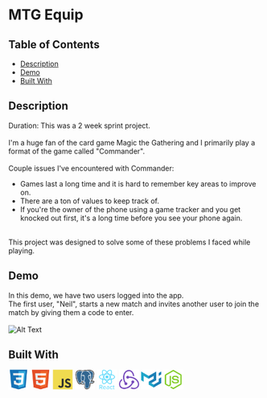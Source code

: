 # MTG Equip
## Table of Contents
  - [Description](#description)
  - [Demo](#demo)
  - [Built With](#built-with)

## Description
Duration: This was a 2 week sprint project.<br>
<br>
I'm a huge fan of the card game Magic the Gathering and I primarily play a format of the game called "Commander".<br>
<br>
Couple issues I've encountered with Commander:<br>
  - Games last a long time and it is hard to remember key areas to improve on.<br>
  - There are a ton of values to keep track of.<br>
  - If you're the owner of the phone using a game tracker and you get knocked out first, it's a long time before you see your phone again.<br>
<br>
This project was designed to solve some of these problems I faced while playing.

## Demo
In this demo, we have two users logged into the app.<br>
The first user, "Neil", starts a new match and invites another user to join the match by giving them a code to enter.<br>
<br>
![Alt Text](https://media.giphy.com/media/FIubwBmljZpjJrgDfg/giphy.gif)

## Built With
<a href="https://www.w3schools.com/w3css/defaulT.asp"><img src="https://raw.githubusercontent.com/devicons/devicon/master/icons/css3/css3-original.svg" height="40px" width="40px" /></a>
<a href="https://www.w3schools.com/html/"><img src="https://raw.githubusercontent.com/devicons/devicon/master/icons/html5/html5-original.svg" height="40px" width="40px" /></a>
<a href="https://www.w3schools.com/js/default.asp"><img src="https://raw.githubusercontent.com/devicons/devicon/master/icons/javascript/javascript-original.svg" height="40px" width="40px" /></a>
<a href="https://www.postgresql.org/"><img src="https://raw.githubusercontent.com/devicons/devicon/master/icons/postgresql/postgresql-original.svg" height="40px" width="40px" /></a>
<a href="https://reactjs.org/"><img src="https://raw.githubusercontent.com/devicons/devicon/master/icons/react/react-original-wordmark.svg" height="40px" width="40px" /></a>
<a href="https://redux.js.org/"><img src="https://raw.githubusercontent.com/devicons/devicon/master/icons/redux/redux-original.svg" height="40px" width="40px" /></a>
<a href="https://material-ui.com/"><img src="https://raw.githubusercontent.com/devicons/devicon/master/icons/materialui/materialui-original.svg" height="40px" width="40px" /></a>
<a href="https://nodejs.org/en/"><img src="https://github.com/devicons/devicon/blob/master/icons/nodejs/nodejs-plain.svg" height="40px" width="40px" /></a>
